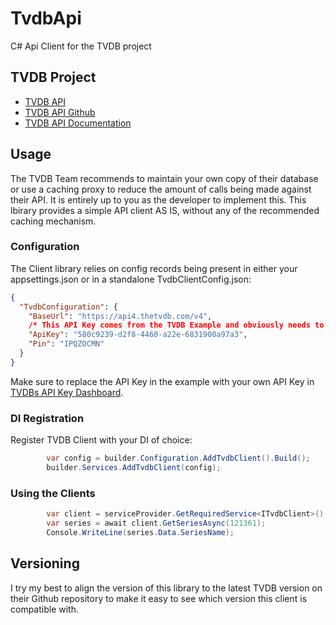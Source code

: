 # TvdbApi

C# Api Client for the TVDB project

## TVDB Project

- [TVDB API](https://thetvdb.com)
- [TVDB API Github](https://github.com/thetvdb/v4-api)
- [TVDB API Documentation](https://thetvdb.github.io/v4-api)

## Usage

The TVDB Team recommends to maintain your own copy of their database or use a caching proxy to reduce the amount of calls being made against their API.
It is entirely up to you as the developer to implement this. This lbirary provides a simple API client AS IS, without any of the recommended caching mechanism.

### Configuration

The Client library relies on config records being present in either your appsettings.json or in a standalone TvdbClientConfig.json:

```json
{
  "TvdbConfiguration": {
    "BaseUrl": "https://api4.thetvdb.com/v4",
    /* This API Key comes from the TVDB Example and obviously needs to be replaced in production */
    "ApiKey": "580c9239-d2f8-4460-a22e-6831900a97a3",
    "Pin": "IPQZOCMN"
  }
}
```

Make sure to replace the API Key in the example with your own API Key in [TVDBs API Key Dashboard](https://www.thetvdb.com/dashboard/account/apikey).

### DI Registration

Register TVDB Client with your DI of choice:

```csharp
        var config = builder.Configuration.AddTvdbClient().Build();
        builder.Services.AddTvdbClient(config);
```

### Using the Clients

```csharp
        var client = serviceProvider.GetRequiredService<ITvdbClient>();
        var series = await client.GetSeriesAsync(121361);
        Console.WriteLine(series.Data.SeriesName);
```

## Versioning

I try my best to align the version of this library to the latest TVDB version on their Github repository to make it easy to see which version this client is compatible with.

